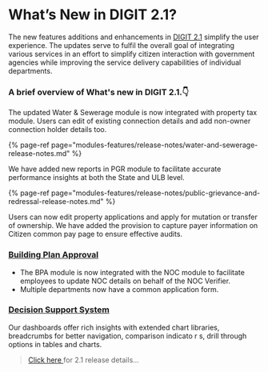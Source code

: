 # What’s New in DIGIT 2.1?

The new features additions and enhancements in [DIGIT 2.1](modules-features/release-notes/) simplify the user experience. The updates serve to fulfil the overall goal of integrating various services in an effort to simplify citizen interaction with government agencies while improving the service delivery capabilities of individual departments. 

### A brief overview of What's new in DIGIT 2.1.👇 

The updated Water & Sewerage module is now integrated with property tax module. Users can edit of existing connection details and add non-owner connection holder details too. 

{% page-ref page="modules-features/release-notes/water-and-sewerage-release-notes.md" %}

We have added new reports in PGR module to facilitate accurate performance insights at both the State and ULB level.

{% page-ref page="modules-features/release-notes/public-grievance-and-redressal-release-notes.md" %}

Users can now edit property applications and apply for mutation or transfer of ownership. We have added the provision to capture payer information on Citizen common pay page to ensure effective audits.











### [Building Plan Approval](modules-features/release-notes/bpa-release-notes.md)

* The BPA module is now integrated with the NOC module to facilitate employees to update NOC details on behalf of the NOC Verifier.
* Multiple departments now have a common application form. 

### [Decision Support System](modules-features/release-notes/advance-payments-release-notes.md) 

Our dashboards offer rich insights with extended chart libraries, breadcrumbs for better navigation, comparison indicato r  s, drill through options in tables and charts.

> [Click here ](modules-features/release-notes/)for 2.1 release details...

  


